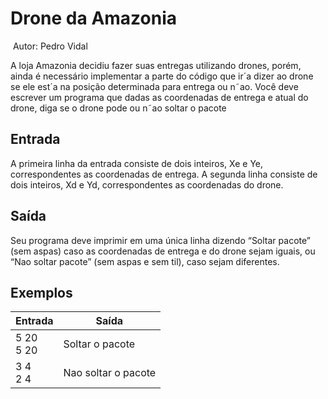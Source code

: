 # 																	Drone da Amazonia	

​																			Autor: Pedro Vidal

A loja Amazonia decidiu fazer suas entregas utilizando drones, porém, ainda é necessário implementar a parte do código que ir´a dizer ao drone se ele est´a na posição determinada para entrega ou n˜ao. Você deve escrever um programa que dadas as coordenadas de entrega e atual do drone, diga se o drone pode ou n˜ao soltar o pacote

## Entrada 

A primeira linha da entrada consiste de dois inteiros, Xe e Ye, correspondentes as coordenadas de entrega. A segunda linha consiste de dois inteiros, Xd e Yd, correspondentes as coordenadas do drone. 

## Saída 

Seu programa deve imprimir em uma única linha dizendo “Soltar pacote” (sem aspas) caso as coordenadas de entrega e do drone sejam iguais, ou “Nao soltar pacote” (sem aspas e sem til), caso sejam diferentes. 

## Exemplos 

| Entrada        | Saída               |
| -------------- | ------------------- |
| 5 20<br />5 20 | Soltar o pacote     |
| 3 4<br />2 4   | Nao soltar o pacote |
